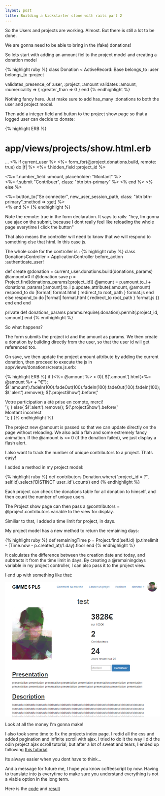 ```yaml
---
layout: post
title: Building a kickstarter clone with rails part 2
---
```


So the Users and projects are working. Almost. But there is still a lot to be done.
<!--more-->

We are gonna need to be able to bring in the (fake) donations!

So lets start with adding an amount fiel to the project model and creating a donation model

{% highlight ruby %}
class Donation < ActiveRecord::Base
  belongs_to :user
  belongs_to :project

  validates_presence_of :user, :project, :amount
  validates :amount, :numericality => { :greater_than => 0 }
end
{% endhighlight %}

Nothing fancy here. Just make sure to add has_many :donations to both the user and project model.

Then add a integer field and button to the project show page so that a logged user can decide to donate:

{% highlight ERB %}
# app/views/projects/show.html.erb

...
 <% if current_user %>
  <%= form_for(@project.donations.build, remote: true) do |f| %>
    <%= f.hidden_field :project_id %>
    <div class="field">
      <%= f.number_field :amount, placeholder: "Montant" %>
    </div>
    <%= f.submit "Contribuer", class: "btn btn-primary" %>
  <% end %>
<% else %>
  <div class="asideElement">
  <div class="connect"><%= button_to("Se connecter", new_user_session_path, class: "btn btn-primary",:method => :get) %> </div>
  </div>
<% end %>
{% endhighlight %}


Note the remote: true in the form declaration. It says to rails: "hey, Im gonna use ajax on the submit, because I dont really feel like reloading the whole page everytime I click the button"

That also means the controller will need to know that we will respond to something else that html. In this case js.

The whole code for the controller is :
{% highlight ruby %}
class DonationsController < ApplicationController
  before_action :authenticate_user!

  def create
    @donation = current_user.donations.build(donations_params)
    @amount=0
    if @donation.save
      p = Project.find(donations_params[:project_id])
      @amount = p.amount.to_i + donations_params[:amount].to_i
      p.update_attribute(:amount, @amount)
      respond_to do |format|
        format.html { redirect_to root_path }
        format.js 
      end
    else
      respond_to do |format|
        format.html { redirect_to root_path }
        format.js {}
      end
    end
  end

  private
    def donations_params
      params.require(:donation).permit(:project_id, :amount)
    end
{% endhighlight %}

So what happens?

The form submits the project id and the amount as params. We then create a donation by building directly from the user, so that the user id will get referenced too.

On save, we then update the project amount attribute by adding the current donation, then proceed to execute the js in app/views/donations/create.js.erb:

{% highlight ERB %}
if (<%= @amount %> > 0){
  $('.amount').html(<%= @amount %> + "€");
  $('.amount').fadeIn(100).fadeOut(100).fadeIn(100).fadeOut(100).fadeIn(100);
  $('.alert').remove();
  $('.projectShow').before('<div class="alert alert-success">Votre participation a été prise en compte, merci!</div>');
}
else{
  $('.alert').remove();
  $('.projectShow').before('<div class="alert alert-error">Montant incorrect</div>');
}
{% endhighlight %}

The project new @amount is passed so that we can update directly on the page without reloading. We also add a flah and some extremely fancy animation.
If the @amount is <= 0 (if the donation failed), we just display a flash alert.

I also want to track the number of unique contributors to a project. Thats easy!

I added a method in my project model:

{% highlight ruby %}
def contributors
    Donation.where("project_id = ?", self.id).select('DISTINCT user_id').count()
end
{% endhighlight %}

Each project can check the donations table for all donation to himself, and then count the number of unique users.

The Project show page can then pass a @contributors = @project.contributors  variable to the view for display.


Similiar to that, I added a time limit for project, in days.

My project model has a new method to return the remaining days:

{% highlight ruby %}
def remainingTime
  p = Project.find(self.id)
  (p.timelimit - (Time.now - p.created_at)/1.day).floor
end
{% endhighlight %}

It calculates the difference between the creation date and today, and subtracts it from the time limit in days.
By creating a @remainingdays variable in my project controller, I can also pass it to the project view.

I end up with something like that:

![result](/images/gimmeplz1.png)

Look at all the money I'm gonna make!

I also took some time to fix the projects index page. I redid all the css and added pagination and infinite scroll with ajax. I tried to do it the way I did the odin project ajax scroll tutorial, but after a lot of sweat and tears, I ended up following [this tutorial](http://www.sitepoint.com/infinite-scrolling-rails-basics/).

Its always easier when you dont have to think...

And a message for future me, I hope you know coffeescript by now. Having to translate into js everytime to make sure you understand everything is not a viable option in the long term.




Here is the [code](https://github.com/AtActionPark/gimme_plz) and [result](https://shielded-taiga-9226.herokuapp.com/)